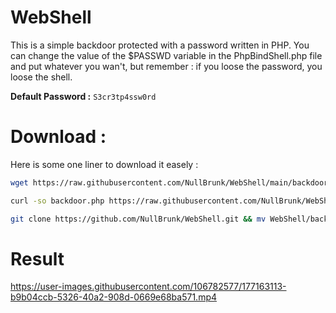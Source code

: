 # WebShell 

This is a simple backdoor protected with a password written in PHP. You can change the value of the $PASSWD variable in the PhpBindShell.php file and put whatever you wan't, but remember : if you loose the password, you loose the shell.

**Default Password :** ``S3cr3tp4ssw0rd``
 
 
# Download :
Here is some one liner to download it easely :
```bash
wget https://raw.githubusercontent.com/NullBrunk/WebShell/main/backdoor.php  
```
```bash
curl -so backdoor.php https://raw.githubusercontent.com/NullBrunk/WebShell/main/backdoor.php 
```
```bash
git clone https://github.com/NullBrunk/WebShell.git && mv WebShell/backdoor.php ./ && rm -rf WebShell/
```

# Result



https://user-images.githubusercontent.com/106782577/177163113-b9b04ccb-5326-40a2-908d-0669e68ba571.mp4

